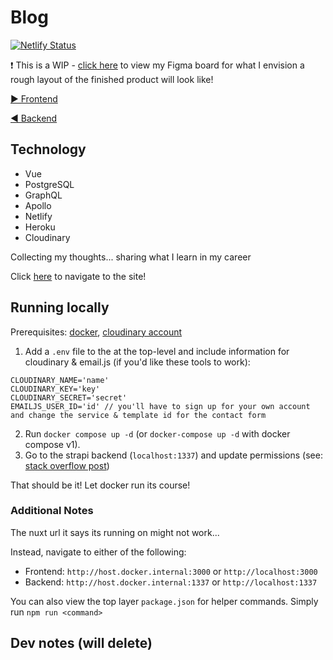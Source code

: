 # Blog

[![Netlify Status](https://api.netlify.com/api/v1/badges/91fc9ced-e839-478c-8cbe-5bb2b8ffed80/deploy-status)](https://app.netlify.com/sites/marc-shepherd/deploys)

❗ This is a WIP - [click here](https://www.figma.com/file/X8ri3Rtr2v4eObWamlLgiv/Portfolio?node-id=0%3A1) to view my Figma board for what I envision a rough layout of the finished product will look like!

[▶️ Frontend](frontend)

[◀️ Backend](backend)

## Technology

- Vue
- PostgreSQL
- GraphQL
- Apollo
- Netlify
- Heroku
- Cloudinary

Collecting my thoughts... sharing what I learn in my career

Click [here](https://mshepherd.dev) to navigate to the site!


## Running locally

Prerequisites: [docker](https://www.docker.com), [cloudinary account](https://cloudinary.com/users/register/free) 

1. Add a `.env` file to the at the top-level and include information for cloudinary & email.js (if you'd like these tools to work):
```
CLOUDINARY_NAME='name'
CLOUDINARY_KEY='key'
CLOUDINARY_SECRET='secret'
EMAILJS_USER_ID='id' // you'll have to sign up for your own account and change the service & template id for the contact form
```
2. Run `docker compose up -d` (or `docker-compose up -d` with docker compose v1). 
3. Go to the strapi backend (`localhost:1337`) and update permissions (see: [stack overflow post](https://stackoverflow.com/a/64434834/10609282))

That should be it! Let docker run its course!

### Additional Notes

The nuxt url it says its running on might not work...

Instead, navigate to either of the following: 

- Frontend: `http://host.docker.internal:3000` or `http://localhost:3000`
- Backend: `http://host.docker.internal:1337` or `http://localhost:1337`

You can also view the top layer `package.json` for helper commands. Simply run `npm run <command>`

## Dev notes (will delete)
